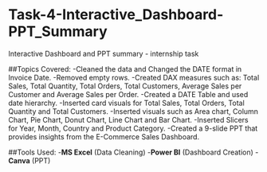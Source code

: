 # Task-4-Interactive_Dashboard-PPT_Summary
Interactive Dashboard and PPT summary - internship task

##Topics Covered:
-Cleaned the data and Changed the DATE format in Invoice Date. 
-Removed empty rows.
-Created DAX measures such as: Total Sales, Total Quantity, Total Orders, Total Customers, Average Sales per Customer and Average Sales per Order.
-Created a DATE Table and used date hierarchy.
-Inserted card visuals for Total Sales, Total Orders, Total Quantity and Total Customers.
-Inserted visuals such as Area chart, Column Chart, Pie Chart, Donut Chart, Line Chart and Bar Chart.
-Inserted Slicers for Year, Month, Country and Product Category.
-Created a 9-slide PPT that provides insights from the E-Commerce Sales Dashboard.

##Tools Used:
-**MS Excel** (Data Cleaning)
-**Power BI** (Dashboard Creation)
-**Canva** (PPT)
